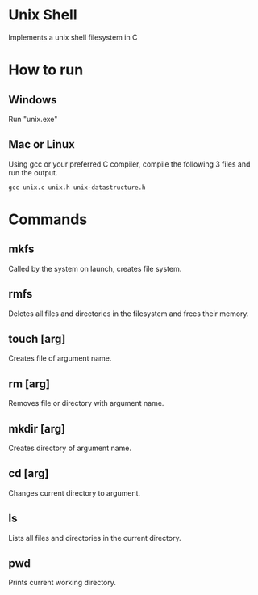 # Unix Shell
Implements a unix shell filesystem in C

# How to run
## Windows
Run "unix.exe"
## Mac or Linux
Using gcc or your preferred C compiler, compile the following 3 files and run the output.
```
gcc unix.c unix.h unix-datastructure.h  
```

# Commands
## mkfs
Called by the system on launch, creates file system.
## rmfs
Deletes all files and directories in the filesystem and frees their memory.
## touch [arg]
Creates file of argument name.
## rm [arg]
Removes file or directory with argument name.
## mkdir [arg]
Creates directory of argument name.
## cd [arg]
Changes current directory to argument.
## ls
Lists all files and directories in the current directory.
## pwd
Prints current working directory.
